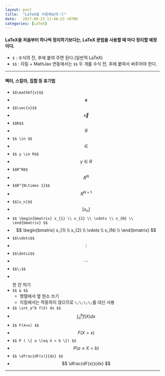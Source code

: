 ```yaml
---
layout: post
title:  "LaTeX을 사용해보자-①"
date:   2017-08-23 11:48:23 +0700
categories: [LaTeX]
---
```


#### LaTeX을 처음부터 하나씩 정리하기보다는, LaTeX 문법을 사용할 때 마다 정리할 예정이다.
- `$` : 수식의 전, 후에 붙여 주면 된다.(일반적 LaTeX)
- `$$` : 지킬 + MathJax 연동에서는 `$$` 두 개를 수식 전, 후에 붙여서 써주어야 한다.

---

#### 벡터, 스칼라, 집합 등 표기법

- `$$\mathbf{x}$$`
- $$\mathbf{x}$$
- `$$\vec{x}$$`
- $$\vec{x}$$
- `$$R$$`
- $$R$$
- `$$ \in $$`
- $$ \in $$
- `$$ y \in R$$`
- $$ y \in R $$
- `$$R^N$$`
- $$R^N$$
- `$$R^{N\times 1}$$`
- $$R^{N\times 1}$$
- `$$[x_n]$$`
- $$[x_n]$$
- `$$ \begin{bmatrix}
x_{1} \\
x_{2} \\
\vdots \\
x_{N} \\
\end{bmatrix}
$$`
- $$ \begin{bmatrix}
x_{1} \\
x_{2} \\
\vdots \\
x_{N} \\
\end{bmatrix}
$$
- `$$\vdots$$`
- $$\vdots$$
- `$$\dotsi$$`
- $$\dotsi$$
- `$$\;$$`
- $$\;$$ 한 칸 띄기
- `$$ & $$`
    - 행렬에서 옆 원소 쓰기
    - 지킬에서는 작동하지 않으므로 `\;\;\;\;`를 대신 사용
- `$$ \int_a^b f(X) dx $$`
- $$ \int_a^b f(X) dx $$
- `$$ F(X=x) $$`
- $$ F(X=x) $$
- `$$ P ( \{ a \leq X < b \}) $$`
- $$ P ( a \leq X < b ) $$
- `$$ \dfrac{dF(x)}{dx} $$`
- $$ \dfrac{dF(x)}{dx} $$

---
